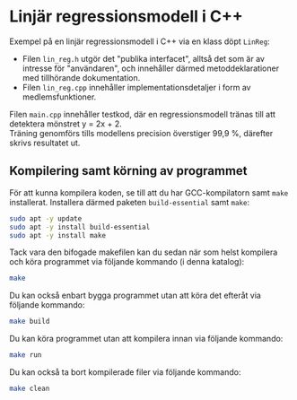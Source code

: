 # Linjär regressionsmodell i C++

Exempel på en linjär regressionsmodell i C++ via en klass döpt `LinReg`:
* Filen `lin_reg.h` utgör det "publika interfacet", alltså det som är av intresse för "användaren", och innehåller därmed metoddeklarationer med tillhörande dokumentation.  
* Filen `lin_reg.cpp` innehåller implementationsdetaljer i form av medlemsfunktioner.

Filen `main.cpp` innehåller testkod, där en regressionsmodell tränas till att detektera mönstret y = 2x + 2.  
Träning genomförs tills modellens precision överstiger 99,9 %, därefter skrivs resultatet ut.

## Kompilering samt körning av programmet
För att kunna kompilera koden, se till att du har GCC-kompilatorn samt `make` installerat. 
Installera därmed paketen `build-essential` samt `make`:

```bash
sudo apt -y update
sudo apt -y install build-essential
sudo apt -y install make
```

Tack vara den bifogade makefilen kan du sedan när som helst kompilera och köra programmet via följande kommando (i denna katalog):

```bash
make
```

Du kan också enbart bygga programmet utan att köra det efteråt via följande kommando:

```bash
make build
```

Du kan köra programmet utan att kompilera innan via följande kommando:

```bash
make run
```

Du kan också ta bort kompilerade filer via följande kommando:

```bash
make clean
```
